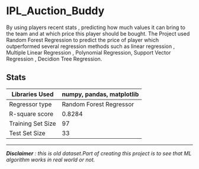 # IPL_Auction_Buddy
By using players recent stats , predicting how much values it can bring to the team and at which price this player should be bought. 
The Project used Random Forest Regression to predict the price of player which outperformed several regression methods such as linear regression ,
Multiple Linear Regression , Polynomial Regression, Support Vector Regression , Decidion Tree Regression.

## Stats


| Libraries Used |numpy, pandas, matplotlib |
|-------|------|
|  Regressor type | Random Forest Regressor |
| R-square score    |0.8284|
| Training Set Size  |97|
| Test Set Size     | 33|
---
_**Disclaimer** : this is old dataset.Part of creating this project is to see that ML algorithm works in real world or not._
